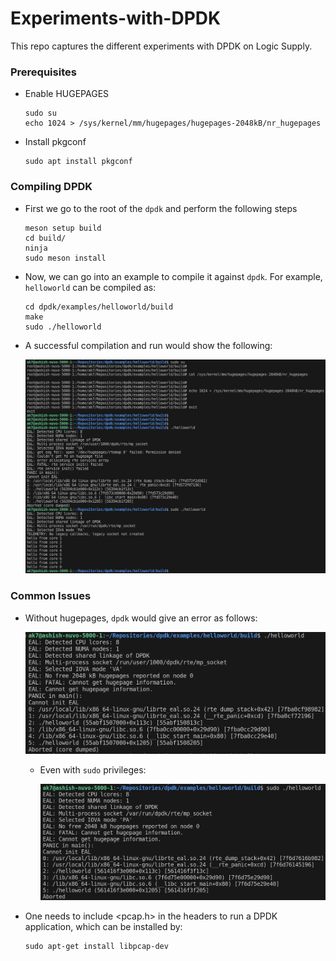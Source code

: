 # Experiments-with-DPDK
This repo captures the different experiments with DPDK on Logic Supply.

### Prerequisites

- Enable HUGEPAGES
    ```
    sudo su
    echo 1024 > /sys/kernel/mm/hugepages/hugepages-2048kB/nr_hugepages
    ```
- Install pkgconf
    ```
    sudo apt install pkgconf
    ```
### Compiling DPDK

+ First we go to the root of the `dpdk` and perform the following steps

    ```
    meson setup build
    cd build/
    ninja
    sudo meson install
    ```

+ Now, we can go into an example to compile it against `dpdk`. For example, `helloworld` can be compiled as:

    ```
    cd dpdk/examples/helloworld/build
    make
    sudo ./helloworld
    ```


+ A successful compilation and run would show the following:

    ![Alt text](figs/after-hugepages.png "")

### Common Issues

+ Without hugepages, `dpdk` would give an error as follows:

    ![Alt text](figs/before-hugepages-normal.png "")

    -  Even with `sudo` privileges:

        ![Alt text](figs/before-hugepages-sudo.png "")


+ One needs to include <pcap.h> in the headers to run a DPDK application, which can be installed by:

    ```
    sudo apt-get install libpcap-dev
    ```
